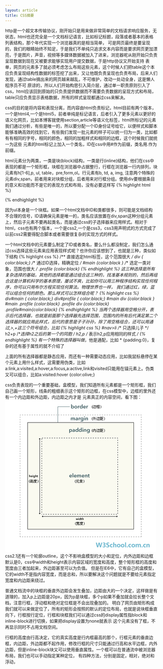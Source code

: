 ```yaml
---
layout: article
title: CSS摘要
---
```

http是一个超文本传输协议，刚开始只是用来做非常简单的文档请求响应服务，无状态，html也还完全是一个文档标记语言，比如标记标题，段落或者基本的表格列表结构，那个年代实现一个浏览器真的是相当简单，
可是网页最终是要呈现的，我们的眼睛始终不知足，于是我们不单纯只追求文本内容而是要求网页更加漂亮，于是图片，声音，视频等多媒体数据被加入了进来，浏览器呢从刚开始只负责呈现数据到现在又被要求能够实现用户提交数据，于是http协议又开始支持
表单，网页的元素多了就必须考虑怎么布局这些元素，这个时候人们把table这个本应负责呈现结构性数据的标签挖了出来，又让他既负责呈现也负责布局，后来人们发现，通过table搞出来的网页越来越乱，不可维护，改动一处动全身，这是懒人程序员不可
原谅的，所以人们开始构思引入简介层，通过单一职责原则引入了css，html应该回到原始的只负责提供数据而不需要负责数据的呈现方式和布局，table只应负责显示表格数据，所有的样式呈现都通过css来解决。

css的目的是将内容和表现分离，而内容由html负责标记，html目前有两个版本，一个是html4,一个是html5，前者单纯是标记语言，后者引入了更多元素以更好的语义化网页，比如本博客就使用section,article等语义化标签，html所标记的元素
我们通过分析，有些是唯一的，所以要分配一个ID身份证号给它，以便样式和脚本能够准确高效的找到它，有些我们发现一批元素的样子可以统一归为一类，比如都有有相同的字号，相同的颜色，相同的加粗样式和相同的边框，这个时候我们就统一为这些
元素的html标记上加入一个类名，ID在css中用#作为前缀，类名用.作为前缀。

html元素分为两类，一类是块(block)结构，一类是行(inline)结构，他们在css中表现的都是一个矩形框，块框在浏览器中占据整行，行框在浏览器一行内排列，块元素有h[1-6],p, ul, table，pre,form,ol。行元素有b, td, a, img,
注意两个特殊的元素div,span，前者用来对块框分组，后者用来对行框分组。使用div要根据条目的意义和功能而不是它的表现方式和布局，没有必要这样写
{% highlight html %}
<div><ul></ul></div>
{% endhighlight %}

因为ul本身是一个块框。如果一个html文档中ID和类都很多，则可能是文档结构
不合理的信号，ID请确保元素是唯一的，类名应该放置在div,span这种分组元素上，然后子元素不要再起类名，而是通过css的子选择器来应用样式。相对于html，css也有两个版本，一个是css2,一个是css3，css3用声明式的方式完成了以前css2需要得配合脚本或者需要很复杂的实现方式的样式。

一个html文档中的元素要么制定了ID或者类名，要么什么都没制定，我们怎么通过css选择这些元素来应用表现样式呢？也许你应该想到了，也就是三种，类似如下结构
{% highlight css %}
/** 直接选定html标签，这个范围很大 */
div { color:black;}
/** 通过ID选择，精确定位 */
#main {color:black }
/** 选定一类对象，范围也很大 */
.profile {color:black}
{% endhighlight %}
这三种选择是所有复杂选择的基础，其他的选择都是通过组合这三种的，找准基本规则的，然后再组合这是计算机科学的基本原理，屡试不爽，比如你可以用三种程序结构实现任何程序，你可以只用布尔方程实现任何算法。物理世界也一样，
我们通过红，绿，蓝可以组合任何的颜色。那么样式可以怎样组合呢？
{% highlight css %}
div#main { color:black;}
div#profile { color:black;}
#main div {color:black }
#main .profile {color:black}
.profile div {color:black}
.profile#main{color:black}
{% endhighlight %}
当两个选择器用空格分开，表示后代选择器，也就是前面那个选择器先选择范围，范围内的所有后代满足第二个选择器的就应用此样式，后代的意思是子子孙孙，除了用空格组合，还可以用通过,>,+这三个符号组合，比如
{% highlight css %}
#nav>li /** 只选择儿子 */
h2+p /**选择h2之后的第一个的同胞 */
h2,p /** 表示h2,p应用相同的样式 */
{% endhighlight %}
有一个特殊的选择器叫做*，他是通配，比如 * {padding:0}，复杂的还有基于属性的就不介绍了

上面的所有选择器都是静态应用，而还有一种需要动态应用，比如我鼠标悬停在某个元素上用什么样式，这需要用伪类，比如a:link,a:visited,a:hover,a:focus,a:active,link和visited只能用在锚元素上。伪类
又可以组合，比如a:visited:hover {color:olive;}


css负责表现的一个重要基础，盒模型，我们知道所有元素都是一个矩形框，我们自己画一个矩形，线条的粗细表示这个矩形的边框，在css模型中，边框的里外还有一个内边距和外边距，内边距之内才是
元素真正的内容空间，看下图：
![css 盒模型](/images/cssbox.gif)
css2.1还有一个轮廓outline，这个不影响盒模型的大小和定位，内外边距和边框默认是0，css中width和height表示内容区域的宽度和高度，整个矩形框的高度和宽度由三者加起来，外边距甚至可以为负值。
但是在IE6中，它有自己的盒模型，它的width不是指内容宽度，而是总和，所以要解决这个问题就是不要给元素指定宽度和内边距来绕过。

普通文档流中的块框的垂直外边距会发生叠加，边距由大的一个决定，这样做是有道理的，加入p上边距是20px，因为p是块框，多个p如果不叠加就会拉长整个文档，注意行框，浮动框和绝对定位框是不会出现叠加的。
明白了网页由矩形构成我们就可以来做定位了，所有的矩形会按照的默认的定位布局，也就是说块框垂直向下，行框按行定位，行框和块框我们可以通过css的display属性指block和inline-block进行切换，如果把display设置为none就表示
这个元素没有了框，不再显示同时不占用文档空间。

行框的高度由行高决定，它的真实高度是行内框最高的那个，行框元素的垂直边框，内边距，外边距都不起作用，修改行框的尺寸只能通过行高和水平边框，内外边距，但是inline-block块又可以使用垂直属性。一个框可以在普通流中被浏览器布局，我们也可以手动指定某种定位，
有四种方法，分别是固定，相对，绝对和浮动，







